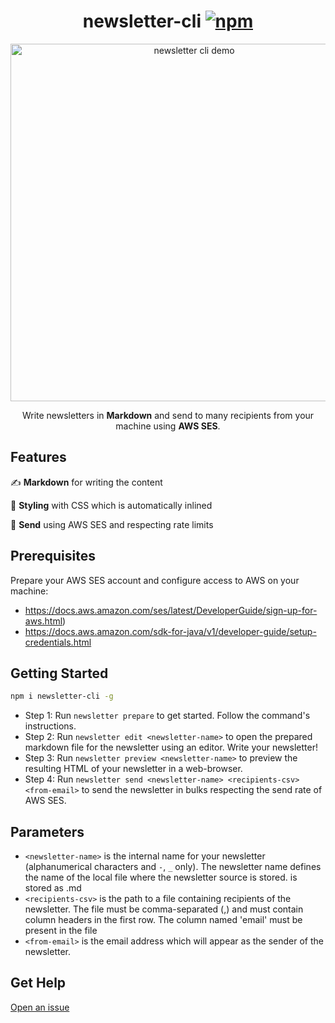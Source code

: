 <h1 align="center">
  newsletter-cli
  <a href="https://www.npmjs.org/package/newsletter-cli"><img src="https://img.shields.io/npm/v/newsletter-cli.svg?style=flat" alt="npm"></a>
</h1>
<p align="center">
  <img src="https://raw.githubusercontent.com/OrKoN/newsletter-cli/master/demo.svg?sanitize=true" width="572" alt="newsletter cli demo">
</p>
<p align="center">
  Write newsletters in <strong>Markdown</strong> and send to many recipients from your machine using <strong>AWS SES</strong>.
</p>

## Features

✍️ **Markdown** for writing the content

🌈 **Styling** with CSS which is automatically inlined

📨 **Send** using AWS SES and respecting rate limits

## Prerequisites

Prepare your AWS SES account and configure access to AWS on your machine:

 - https://docs.aws.amazon.com/ses/latest/DeveloperGuide/sign-up-for-aws.html) 
 - https://docs.aws.amazon.com/sdk-for-java/v1/developer-guide/setup-credentials.html

## Getting Started

```sh
npm i newsletter-cli -g
```

- Step 1: Run `newsletter prepare` to get started. Follow the command's instructions.
- Step 2: Run `newsletter edit <newsletter-name>` to open the prepared markdown file for the newsletter using an editor. Write your newsletter!
- Step 3: Run `newsletter preview <newsletter-name>` to preview the resulting HTML of your newsletter in a web-browser.
- Step 4: Run `newsletter send <newsletter-name> <recipients-csv> <from-email>` to send the newsletter in bulks respecting the send rate of AWS SES.

## Parameters

- `<newsletter-name>` is the internal name for your newsletter (alphanumerical characters and `-`, `_` only). 
    The newsletter name defines the name of the local file where the newsletter source is stored. 
    <newsletter-name> is stored as <newsletter-name>.md
- `<recipients-csv>` is the path to a file containing recipients of the newsletter. 
    The file must be comma-separated (,) and must contain column headers in the first row. 
    The column named 'email' must be present in the file
- `<from-email>` is the email address which will appear as the sender of the newsletter.

## Get Help

[Open an issue](https://github.com/orkon/newsletter-cli/issues)
